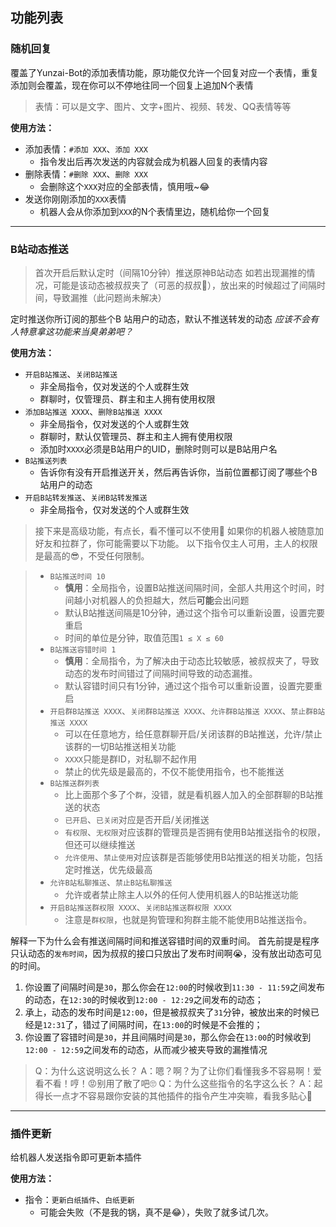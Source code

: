
## 功能列表

### 随机回复

覆盖了Yunzai-Bot的添加表情功能，原功能仅允许一个回复对应一个表情，重复添加则会覆盖，现在你可以不停地往同一个回复上追加N个表情

> 表情：可以是文字、图片、文字+图片、视频、转发、QQ表情等等

**使用方法：**

- 添加表情：`#添加 XXX`、`添加 XXX`
  - 指令发出后再次发送的内容就会成为机器人回复的表情内容
- 删除表情：`#删除 XXX`、`删除 XXX`
  - 会删除这个`XXX`对应的全部表情，慎用哦~😂
- 发送你刚刚添加的`XXX`表情
  - 机器人会从你添加到`XXX`的N个表情里边，随机给你一个回复

------

### B站动态推送

> 首次开启后默认定时（间隔10分钟）推送原神B站动态
> 如若出现漏推的情况，可能是该动态被叔叔夹了（可恶的叔叔🤬），放出来的时候超过了间隔时间，导致漏推（此问题尚未解决）

定时推送你所订阅的那些个B 站用户的动态，默认不推送转发的动态
*应该不会有人特意拿这功能来当臭弟弟吧？*

**使用方法：**

- `开启B站推送`、`关闭B站推送`
  - 非全局指令，仅对发送的个人或群生效
  - 群聊时，仅管理员、群主和主人拥有使用权限
- `添加B站推送 XXXX`、`删除B站推送 XXXX`
  - 非全局指令，仅对发送的个人或群生效
  - 群聊时，默认仅管理员、群主和主人拥有使用权限
  - 添加时`XXXX`必须是B站用户的UID，删除时则可以是B站用户名
- `B站推送列表`
  - 告诉你有没有开启推送开关，然后再告诉你，当前位置都订阅了哪些个B 站用户的动态
- `开启B站转发推送`、`关闭B站转发推送`
  - 非全局指令，仅对发送的个人或群生效

> 接下来是高级功能，有点长，看不懂可以不使用🤪
> 如果你的机器人被随意加好友和拉群了，你可能需要以下功能。
> 以下指令仅主人可用，主人的权限是最高的😎，不受任何限制。

> - `B站推送时间 10`
>   - **慎用**：全局指令，设置B站推送间隔时间，全部人共用这个时间，时间越小对机器人的负担越大，然后**可能**会出问题
>   - 默认B站推送间隔是10分钟，通过这个指令可以重新设置，设置完要重启
>   - 时间的单位是分钟，取值范围`1 ≤ X ≤ 60`
> - `B站推送容错时间 1`
>   - **慎用**：全局指令，为了解决由于动态比较敏感，被叔叔夹了，导致动态的发布时间错过了间隔时间导致的动态漏推。
>   - 默认容错时间只有1分钟，通过这个指令可以重新设置，设置完要重启
> - `开启群B站推送 XXXX`、`关闭群B站推送 XXXX`、`允许群B站推送 XXXX`、`禁止群B站推送 XXXX`
>   - 可以在任意地方，给任意群聊开启/关闭该群的B站推送，允许/禁止该群的一切B站推送相关功能
>   - `XXXX`只能是群ID，对私聊不起作用
>   - 禁止的优先级是最高的，不仅不能使用指令，也不能推送
> - `B站推送群列表`
>   - 比上面那个多了个`群`，没错，就是看机器人加入的全部群聊的B站推送的状态
>   - `已开启`、`已关闭`对应是否开启/关闭推送
>   - `有权限`、`无权限`对应该群的管理员是否拥有使用B站推送指令的权限，但还可以继续推送
>   - `允许使用`、`禁止使用`对应该群是否能够使用B站推送的相关功能，包括定时推送，优先级最高
> - `允许B站私聊推送`、`禁止B站私聊推送`
>   - 允许或者禁止除主人以外的任何人使用机器人的B站推送功能
> - `开启B站推送群权限 XXXX`、`关闭B站推送群权限 XXXX`
>   - 注意是`群权限`，也就是狗管理和狗群主能不能使用B站推送指令。

解释一下为什么会有推送间隔时间和推送容错时间的双重时间。
首先前提是程序只认动态的`发布时间`，因为叔叔的接口只放出了发布时间啊😭，没有放出动态可见的时间。

1. 你设置了间隔时间是`30`，那么你会在`12:00`的时候收到`11:30 - 11:59`之间发布的动态，在`12:30`的时候收到`12:00 - 12:29`之间发布的动态；
2. 承上，动态的发布时间是`12:00`，但是被叔叔夹了`31`分钟，被放出来的时候已经是`12:31`了，错过了间隔时间，在`13:00`的时候是不会推的；
3. 你设置了容错时间是`30`，并且间隔时间是`30`，那么你会在`13:00`的时候收到`12:00 - 12:59`之间发布的动态，从而减少被夹导致的漏推情况

> Q：为什么这说明这么长？ A：嗯？啊？为了让你们看懂我多不容易啊！爱看不看！哼！😡别用了散了吧🙄
> Q：为什么这些指令的名字这么长？ A：起得长一点才不容易跟你安装的其他插件的指令产生冲突嘛，看我多贴心🥰

------

### 插件更新

给机器人发送指令即可更新本插件

**使用方法：**

- 指令：`更新白纸插件`、`白纸更新`
  - 可能会失败（不是我的锅，真不是😂），失败了就多试几次。
